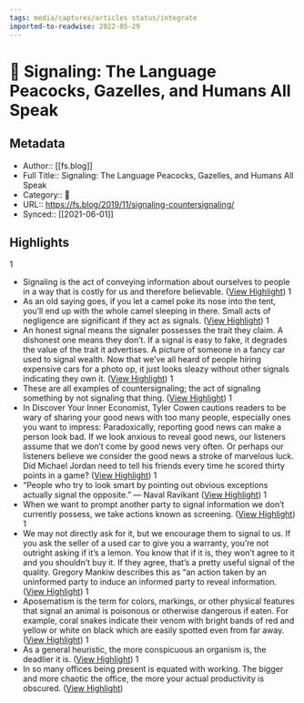 ```yaml
---
tags: media/captures/articles status/integrate
imported-to-readwise: 2022-05-29
---
```

# 📰 Signaling: The Language Peacocks, Gazelles, and Humans All Speak

## Metadata
- Author:: [[fs.blog]]
- Full Title:: Signaling: The Language Peacocks, Gazelles, and Humans All Speak
- Category:: 📰
- URL:: https://fs.blog/2019/11/signaling-countersignaling/
- Synced:: [[2021-06-01]]

## Highlights
1
- Signaling is the act of conveying information about ourselves to people in a way that is costly for us and therefore believable. ([View Highlight](https://instapaper.com/read/1416863922/16557764))
1
- As an old saying goes, if you let a camel poke its nose into the tent, you’ll end up with the whole camel sleeping in there. Small acts of negligence are significant if they act as signals. ([View Highlight](https://instapaper.com/read/1416863922/16557777))
1
- An honest signal means the signaler possesses the trait they claim. A dishonest one means they don’t. If a signal is easy to fake, it degrades the value of the trait it advertises. A picture of someone in a fancy car used to signal wealth. Now that we’ve all heard of people hiring expensive cars for a photo op, it just looks sleazy without other signals indicating they own it. ([View Highlight](https://instapaper.com/read/1416863922/16557789))
1
- These are all examples of countersignaling; the act of signaling something by not signaling that thing. ([View Highlight](https://instapaper.com/read/1416863922/16557793))
1
- In Discover Your Inner Economist, Tyler Cowen cautions readers to be wary of sharing your good news with too many people, especially ones you want to impress:
  Paradoxically, reporting good news can make a person look bad. If we look anxious to reveal good news, our listeners assume that we don’t come by good news very often. Or perhaps our listeners believe we consider the good news a stroke of marvelous luck. Did Michael Jordan need to tell his friends every time he scored thirty points in a game? ([View Highlight](https://instapaper.com/read/1416863922/16557807))
1
- “People who try to look smart by pointing out obvious exceptions actually signal the opposite.” — Naval Ravikant ([View Highlight](https://instapaper.com/read/1416863922/16557809))
1
- When we want to prompt another party to signal information we don’t currently possess, we take actions known as screening. ([View Highlight](https://instapaper.com/read/1416863922/16557813))
1
- We may not directly ask for it, but we encourage them to signal to us. If you ask the seller of a used car to give you a warranty, you’re not outright asking if it’s a lemon. You know that if it is, they won’t agree to it and you shouldn’t buy it. If they agree, that’s a pretty useful signal of the quality. Gregory Mankiw describes this as “an action taken by an uninformed party to induce an informed party to reveal information. ([View Highlight](https://instapaper.com/read/1416863922/16557816))
1
- Aposematism is the term for colors, markings, or other physical features that signal an animal is poisonous or otherwise dangerous if eaten. For example, coral snakes indicate their venom with bright bands of red and yellow or white on black which are easily spotted even from far away. ([View Highlight](https://instapaper.com/read/1416863922/16557831))
1
- As a general heuristic, the more conspicuous an organism is, the deadlier it is. ([View Highlight](https://instapaper.com/read/1416863922/16557835))
1
- In so many offices being present is equated with working. The bigger and more chaotic the office, the more your actual productivity is obscured. ([View Highlight](https://instapaper.com/read/1416863922/16557848))

